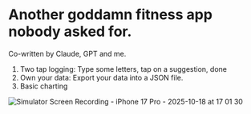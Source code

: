 # Another goddamn fitness app nobody asked for.
Co-written by Claude, GPT and me.
1. Two tap logging: Type some letters, tap on a suggestion, done
2. Own your data: Export your data into a JSON file. 
3. Basic charting
   
![Simulator Screen Recording - iPhone 17 Pro - 2025-10-18 at 17 01 30](https://github.com/user-attachments/assets/02fecd35-a923-4781-8ae1-f79aaa97dc29)
